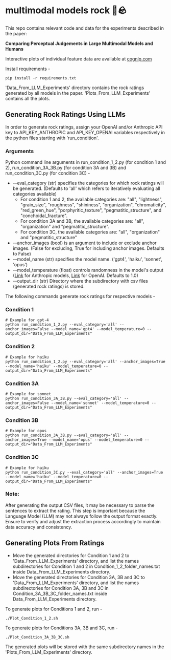 # multimodal models rock 🎸🪨

This repo contains relevant code and data for the experiments described
in the paper:

**Comparing Perceptual Judgements in Large Multimodal Models and
Humans**

<!---
[__Comparing Perceptual Judgements in Large Multimodal Models and Humans__](insert psyarxiv link here)

To cite this paper or code, please use:

```
insert bibtex / citation here
```
-->

Interactive plots of individual feature data are available at
[cognlp.com](https://cognlp.com)

Install requirements -

    pip install -r requirements.txt

'Data\_From\_LLM\_Experiments' directory contains the rock ratings
generated by all models in the paper. 'Plots\_From\_LLM\_Experiments'
contains all the plots.

## Generating Rock Ratings Using LLMs

In order to generate rock ratings, assign your OpenAI and/or Anthropic
API key to API\_KEY\_ANTHROPIC and API\_KEY\_OPENAI variables
respectively in the python files starting with 'run\_condition'.

### Arguments

Python command line arguments in run\_condition\_1\_2.py (for condition
1 and 2), run\_condition\_3A\_3B.py (for condition 3A and 3B) and
run\_condition\_3C.py (for condition 3C) -

-   --eval\_category (str) specifies the categories for which rock
    ratings will be generated. (Defaults to 'all' which refers to
    iteratively evaluating all categories available)
    -   For condition 1 and 2, the available categories are: "all",
        "lightness", "grain\_size", "roughness", "shininess",
        "organization", "chromaticity", "red\_green\_hue",
        "porphyritic\_texture", "pegmatitic\_structure", and
        "conchoidal\_fracture".
    -   For condition 3A and 3B, the available categories are: "all",
        "organization" and "pegmatitic\_structure".
    -   For condition 3C, the available categories are: "all",
        "organization" and "pegmatitic\_structure"
-   --anchor\_images (bool) is an argument to include or exclude anchor
    images. (False for excluding, True for including anchor images.
    Defaults to False)
-   --model\_name (str) specifies the model name. ('gpt4', 'haiku',
    'sonnet', 'opus')
-   --model\_temperature (float) controls randomness in the model's
    output
    ([Link](https://docs.anthropic.com/en/docs/resources/glossary#temperature)
    for Anthropic models,
    [Link](https://platform.openai.com/docs/api-reference/runs#runs-createrun-temperature)
    for OpenAI. Defaults to 1.0)
-   --output\_dir (str) Directory where the subdirectory with csv files
    (generated rock ratings) is stored.

The following commands generate rock ratings for respective models -

### Condition 1

    # Example for gpt-4
    python run_condition_1_2.py --eval_category='all' --anchor_images=False --model_name='gpt4' --model_temperature=0 --output_dir="Data_From_LLM_Experiments"

### Condition 2

    # Example for haiku
    python run_condition_1_2.py --eval_category='all' --anchor_images=True --model_name='haiku' --model_temperature=0 --output_dir="Data_From_LLM_Experiments"

### Condition 3A

    # Example for sonnet
    python run_condition_3A_3B.py --eval_category='all' --anchor_images=False --model_name='sonnet' --model_temperature=0 --output_dir="Data_From_LLM_Experiments"

### Condition 3B

    # Example for opus
    python run_condition_3A_3B.py --eval_category='all' --anchor_images=True --model_name='opus' --model_temperature=0 --output_dir="Data_From_LLM_Experiments"

### Condition 3C

    # Example for haiku
    python run_condition_3C.py --eval_category='all' --anchor_images=True --model_name='haiku' --model_temperature=0 --output_dir="Data_From_LLM_Experiments"

### Note:

After generating the output CSV files, it may be necessary to parse the
sentences to extract the rating. This step is important because the
Language Model (LLM) may not always follow the output format exactly.
Ensure to verify and adjust the extraction process accordingly to
maintain data accuracy and consistency.

## Generating Plots From Ratings

-   Move the generated directories for Condition 1 and 2 to
    'Data\_From\_LLM\_Experiments' directory, and list the names
    subdirectories for Condition 1 and 2 in
    Condition\_1\_2\_folder\_names.txt inside
    Data\_From\_LLM\_Experiments directory.
-   Move the generated directories for Condition 3A, 3B and 3C to
    'Data\_From\_LLM\_Experiments' directory, and list the names
    subdirectories for Condition 3A, 3B and 3C in
    Condition\_3A\_3B\_3C\_folder\_names.txt inside
    Data\_From\_LLM\_Experiments directory.

To generate plots for Conditions 1 and 2, run -

    ./Plot_Condition_1_2.sh

To generate plots for Conditions 3A, 3B and 3C, run -

    ./Plot_Condition_3A_3B_3C.sh

The generated plots will be stored with the same subdirectory names in
the 'Plots\_From\_LLM\_Experiments' directory.
